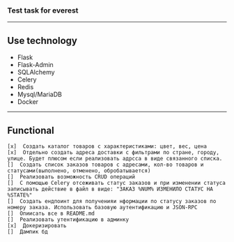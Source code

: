 ### Test task for everest
_________________________

## Use technology

-   Flask
-   Flask-Admin
-   SQLAlchemy
-   Celery
-   Redis
-   Mysql/MariaDB
-   Docker

___________________________

## Functional 

    [x]  Создать каталог товаров с характеристиками: цвет, вес, цена
    [x]  Отдельно создать адреса доставки с фильтрами по стране, городу, улице. Будет плюсом если реализовать адрсса в виде связанного списка.
    []  Создать список заказов товаров с адресами, кол-во товаров и статусами(выполнено, отменено, обробатывается)
    []  Реализовать возможность CRUD операций
    []  С помощью Celery отсеживать статус заказов и при изменении статуса записывать действие в файл в виде: "ЗАКАЗ %NUM% ИЗМЕНИЛО СТАТУС НА %STATE%"
    []  Создать ендпоинт для полученияи нформации по статусу заказов по номеру заказа. Использовать базовую аутентификацию и JSON-RPC
    []  Опиисать все в README.md 
    []  Реализовать утентификацию в админку
    [x]  Докеризировать
    []  Дампик бд